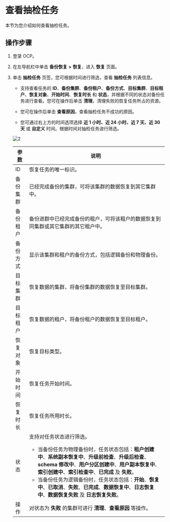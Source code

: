 # 查看抽检任务

本节为您介绍如何查看抽检任务。

## 操作步骤

1. 登录 OCP。

2. 在左导航栏中单击 **备份恢复** **\>** **恢复**，进入 **恢复** 页面。

3. 单击 **抽检任务** 页签，您可根据时间进行筛选，查看 **抽检任务** 列表信息。

    * 支持查看任务的 **ID**、**备份集群**、**备份租户**、**备份方式**、**目标集群**、**目标租户**、**恢复对象**、**开始时间**、**恢复时长** 和 **状态**，并根据不同的状态对备份任务进行查看。您可在操作后单击 **清理**，清理失败的恢复任务所占的资源。

    * 您可在操作后单击 **查看原因**，查看抽检任务不成功的原因。

    * 您可通过右上方的时间选项选择 **近 1 小时、近 24 小时、近 7 天、近 30 天** 或 **自定义** 时间。根据时间对抽检任务进行筛选。

    ![2](https://obbusiness-private.oss-cn-shanghai.aliyuncs.com/doc/img/ocp/%E6%8A%BD%E6%A3%80%E4%BB%BB%E5%8A%A1.png)

    | **参数** | **说明** |
    | --- | --- |
    | ID | 恢复任务的唯一标识。 |
    | 备份集群 | 已经完成备份的集群，可将该集群的数据恢复到其它集群中。 |
    | 备份租户 | 备份进群中已经完成备份的租户，可将该租户的数据恢复到同集群或其它集群的其它租户中。 |
    | 备份方式 | 显示该集群和租户的备份方式，包括逻辑备份和物理备份。 |
    | 目标集群 | 恢复数据的集群，将备份集群的数据恢复至目标集群。 |
    | 目标租户 | 恢复数据的租户，将备份租户的数据恢复至目标租户。 |
    | 恢复对象 | 恢复目标类型。 |
    | 开始时间 | 恢复任务开始时间。 |
    | 恢复时长 | 恢复任务所用时长。 |
    | 状态 | 支持对任务状态进行筛选。<ul><li>当备份任务为物理备份时，任务状态包括：**租户创建中**、**系统副本恢复中**、**升级前检查**、**升级后检查**、**schema 修改中**、**用户分区创建中**、**用户副本恢复中**、**索引创建中**、**索引检查中**、**已完成** 及 **失败**。</li><li>当备份任务为逻辑备份时，任务状态包括：**开始**、**恢复中**、**已取消**、**失败**、**已完成**、**数据恢复中**、**日志恢复中**、**数据恢复失败** 及 **日志恢复失败**。</li></ul>|
    | 操作 | 对状态为 **失败** 的集群可进行 **清理**、**查看原因** 等操作。 |

